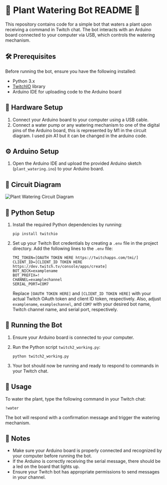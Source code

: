 # 🌱 **Plant Watering Bot README** 🌱

This repository contains code for a simple bot that waters a plant upon receiving a command in Twitch chat. The bot interacts with an Arduino board connected to your computer via USB, which controls the watering mechanism.

## 🛠️ **Prerequisites**

Before running the bot, ensure you have the following installed:

- Python 3.x
- [TwitchIO](https://github.com/TwitchIO/TwitchIO) library
- Arduino IDE for uploading code to the Arduino board

## 🌿 **Hardware Setup**

1. Connect your Arduino board to your computer using a USB cable.
2. Connect a water pump or any watering mechanism to one of the digital pins of the Arduino board, this is represented by M1 in the circuit diagram. I used pin A1 but it can be changed in the arduino code.

## ⚙️ **Arduino Setup**

1. Open the Arduino IDE and upload the provided Arduino sketch (`plant_watering.ino`) to your Arduino board.

## 📜 **Circuit Diagram**

![Plant Watering Circuit Diagram](https://i.imgur.com/vZlY5bS.png)

## 🐍 **Python Setup**

1. Install the required Python dependencies by running:

   ```
   pip install twitchio
   ```

2. Set up your Twitch Bot credentials by creating a `.env` file in the project directory. Add the following lines to the `.env` file:

   ```
   TMI_TOKEN=[OAUTH TOKEN HERE https://twitchapps.com/tmi/]
   CLIENT_ID=[CLIENT_ID TOKEN HERE https://dev.twitch.tv/console/apps/create]
   BOT_NICK=examplename
   BOT_PREFIX=!
   CHANNEL=examplechannel
   SERIAL_PORT=COM7
   ```

   Replace `[OAUTH TOKEN HERE]` and `[CLIENT_ID TOKEN HERE]` with your actual Twitch OAuth token and client ID token, respectively. Also, adjust `examplename`, `examplechannel`, and `COM7` with your desired bot name, Twitch channel name, and serial port, respectively.

## 🚀 **Running the Bot**

1. Ensure your Arduino board is connected to your computer.
2. Run the Python script `twitch2_working.py`:

   ```
   python twitch2_working.py
   ```

3. Your bot should now be running and ready to respond to commands in your Twitch chat.

## 🌊 **Usage**

To water the plant, type the following command in your Twitch chat:

```
!water
```

The bot will respond with a confirmation message and trigger the watering mechanism.



## 📝 **Notes**

- Make sure your Arduino board is properly connected and recognized by your computer before running the bot.
- If the Arduino is correctly receiving the serial message, there should be a led on the board that lights up.
- Ensure your Twitch bot has appropriate permissions to send messages in your channel.
